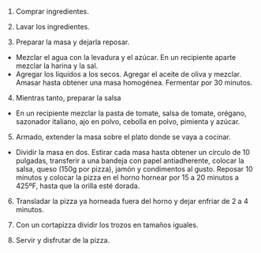 1. Comprar ingredientes. 

2. Lavar los ingredientes. 

3. Preparar la masa y dejarla reposar.
- Mezclar el agua con la levadura y el azúcar. En un recipiente aparte mezclar la harina y la sal.  
- Agregar los líquidos a los secos.  Agregar el aceite de oliva y mezclar.  Amasar hasta obtener una masa homogénea.  Fermentar por 30 minutos.

4. Mientras tanto, preparar la salsa
- En un recipiente mezclar la pasta de tomate, salsa de tomate, orégano, sazonador italiano, ajo en polvo, cebolla en polvo, pimienta y azúcar.

5. Armado, extender la masa sobre el plato donde se vaya a cocinar.
- Dividir la masa en dos.  Estirar cada masa hasta obtener un círculo de 10 pulgadas, transferir a una bandeja con papel antiadherente, colocar la salsa, queso (150g por pizza), jamón y condimentos al gusto.  Reposar 10 minutos y colocar la pizza en el horno hornear por 15 a 20 minutos a 425ºF, hasta que la orilla esté dorada.

6. Transladar la pizza ya horneada fuera del horno y dejar enfriar de 2 a 4 minutos. 

7. Con un cortapizza dividir los trozos en tamaños iguales.

8. Servir y disfrutar de la pizza. 